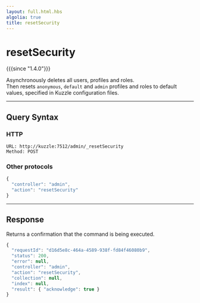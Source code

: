 ```yaml
---
layout: full.html.hbs
algolia: true
title: resetSecurity
---
```


# resetSecurity

{{{since "1.4.0"}}}

Asynchronously deletes all users, profiles and roles.  
Then resets `anonymous`, `default` and `admin` profiles and roles to default values, specified in Kuzzle configuration files.

---

## Query Syntax

### HTTP

```http
URL: http://kuzzle:7512/admin/_resetSecurity
Method: POST
```

### Other protocols


```js
{
  "controller": "admin",
  "action": "resetSecurity"
}
```

---

## Response

Returns a confirmation that the command is being executed.

```js
{
  "requestId": "d16d5e8c-464a-4589-938f-fd84f46080b9",
  "status": 200,
  "error": null,
  "controller": "admin",
  "action": "resetSecurity",
  "collection": null,
  "index": null,
  "result": { "acknowledge": true }
}
```
